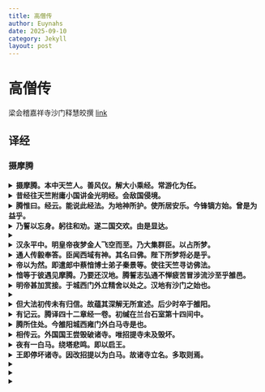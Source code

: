 ```yaml
---
title: 高僧传
author: Euynahs
date: 2025-09-10
category: Jekyll
layout: post
---
```


# 高僧传

梁会稽嘉祥寺沙门释慧皎撰 [link](https://ctext.org/wiki.pl?if=gb&res=712646&remap=gb)

## 译经
### 摄摩腾

<details><summary markdown='span'>
<b>摄摩腾。本中天竺人。善风仪。解大小乘经。常游化为任。</b>
</summary>
摄摩腾，原本是中印度人。他风度很好，精通大小乘佛经，常年以云游各地传播佛法为己任。
</details>


<details><summary markdown='span'>
<b>昔经往天竺附庸小国讲金光明经。会敌国侵境。</b>
</summary>
从前，他曾到印度的一个附属小国宣讲《金光明经》。恰巧遇到邻国入侵。
</details>


<details><summary markdown='span'>
<b>腾惟曰。经云。能说此经法。为地神所护。使所居安乐。今锋镝方始。曾是为益乎。</b>
</summary>
摄摩腾心想：“经书上说，能宣讲这部经的人，会得到地神的护佑，让所住的地方安宁喜乐。如今战事刚起，难道这话没效果吗？” 
</details>


<details><summary markdown='span'>
<b>乃誓以忘身。躬往和劝。遂二国交欢。由是显达。</b>
</summary>
于是他决心不顾自身安危，亲自去调和劝说。最终，两国握手言和，他也因此声名远扬。
</details>

<details><summary markdown='span'>&nbsp;</summary></details>

<details><summary markdown='span'>
<b>汉永平中。明皇帝夜梦金人飞空而至。乃大集群臣。以占所梦。</b>
</summary>
东汉永平年间，汉明帝夜里梦见有个金人从空中飞来。他于是召集大臣，让大家占卜这个梦的寓意。
</details>


<details><summary markdown='span'>
<b>通人传毅奉答。臣闻西域有神。其名曰佛。陛下所梦将必是乎。</b>
</summary>
有学问的傅毅回禀说：“臣听说西域有位神，名叫佛，陛下梦见的想必就是他吧。” 
</details>


<details><summary markdown='span'>
<b>帝以为然。即遣郎中蔡愔博士弟子秦景等。使往天竺寻访佛法。</b>
</summary>
明帝觉得有道理，就派郎中蔡愔、博士弟子秦景等人，出使天竺寻访佛法。
</details>


<details><summary markdown='span'>
<b>愔等于彼遇见摩腾。乃要还汉地。腾誓志弘通不惮疲苦冒涉流沙至乎雒邑。</b>
</summary>
蔡愔等人在天竺遇到了摄摩腾，就邀请他到中原地区。摄摩腾立志弘扬佛法，不怕辛苦，冒着风险穿过沙漠，最终到达洛阳。
</details>


<details><summary markdown='span'>
<b>明帝甚加赏接。于城西门外立精舍以处之。汉地有沙门之始也。</b>
</summary>
明帝对他十分赏识优待，在洛阳城西门外修建了寺院让他居住，这是中原地区有和尚的开始。
</details>

<details><summary markdown='span'>&nbsp;</summary></details>

<details><summary markdown='span'>
<b>但大法初传未有归信。故蕴其深解无所宣述。后少时卒于雒阳。</b>
</summary>
不过，当时佛法刚刚传入，还没有多少人信奉，所以他虽然对佛法有深刻的理解，却没有公开宣讲。过了不久，他在洛阳去世。
</details>


<details><summary markdown='span'>
<b>有记云。腾译四十二章经一卷。初缄在兰台石室第十四间中。</b>
</summary>
有记载说，摄摩腾翻译了《四十二章经》一卷，最初封存在兰台的石室第十四间里。
</details>


<details><summary markdown='span'>
<b>腾所住处。今雒阳城西雍门外白马寺是也。</b>
</summary>
他住过的地方，就是现在洛阳城西雍门外的白马寺。
</details>


<details><summary markdown='span'>
<b>相传云。外国国王尝毁破诸寺。唯招提寺未及毁坏。</b>
</summary>
相传，从前有个外国国王曾经下令毁坏各地的寺院，只有招提寺还没来得及拆毁。
</details>


<details><summary markdown='span'>
<b>夜有一白马。绕塔悲鸣。即以启王。</b>
</summary>
夜里，有一匹白马绕着寺里的塔悲鸣不已，有人把这事报告了国王。
</details>


<details><summary markdown='span'>
<b>王即停坏诸寺。因改招提以为白马。故诸寺立名。多取则焉。</b>
</summary>
国王于是下令停止毁坏寺院，并把招提寺改名为白马寺。后来很多寺院取名，大多效仿这个例子。
</details>


<details><summary markdown='span'>
<b></b>
</summary>

</details>


<details><summary markdown='span'>
<b></b>
</summary>

</details>


<details><summary markdown='span'>
<b></b>
</summary>

</details>



